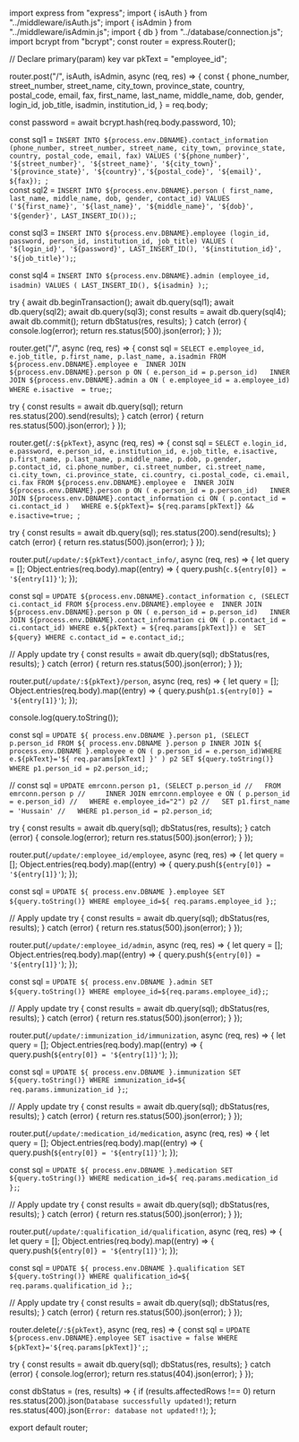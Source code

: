 import express from "express";
import { isAuth } from "../middleware/isAuth.js";
import { isAdmin } from "../middleware/isAdmin.js";
import { db } from "../database/connection.js";
import bcrypt from "bcrypt";
const router = express.Router();

// Declare primary(param) key
var pkText = "employee_id";

router.post("/", isAuth, isAdmin, async (req, res) => {
  const {
    phone_number,
    street_number,
    street_name,
    city_town,
    province_state,
    country,
    postal_code,
    email,
    fax,
    first_name,
    last_name,
    middle_name,
    dob,
    gender,
    login_id,
    job_title,
    isadmin,
    institution_id,
  } = req.body;

  const password = await bcrypt.hash(req.body.password, 10);

  const sql1 = `INSERT INTO ${process.env.DBNAME}.contact_information (phone_number, street_number, street_name, city_town, province_state, country, postal_code, email, fax) VALUES ('${phone_number}', '${street_number}', '${street_name}', '${city_town}', '${province_state}', '${country}','${postal_code}', '${email}', ${fax});
`;<br/>
  const sql2 = `INSERT INTO ${process.env.DBNAME}.person ( first_name, last_name, middle_name, dob, gender, contact_id) VALUES ('${first_name}', '${last_name}', '${middle_name}', '${dob}', '${gender}', LAST_INSERT_ID());`;

  const sql3 = `INSERT INTO ${process.env.DBNAME}.employee (login_id, password, person_id, institution_id, job_title) VALUES ( '${login_id}', '${password}', LAST_INSERT_ID(), '${institution_id}', '${job_title}');`;

  const sql4 = `INSERT INTO ${process.env.DBNAME}.admin (employee_id, isadmin) VALUES ( LAST_INSERT_ID(), ${isadmin} );`;

  try {
    await db.beginTransaction();
    await db.query(sql1);
    await db.query(sql2);
    await db.query(sql3);
    const results = await db.query(sql4);
    await db.commit();
    return dbStatus(res, results);
  } catch (error) {
    console.log(error);
    return res.status(500).json(error);
  }
});

router.get("/", async (req, res) => {
  const sql = `SELECT e.employee_id, e.job_title, p.first_name, p.last_name, a.isadmin
  FROM ${process.env.DBNAME}.employee e 
      INNER JOIN ${process.env.DBNAME}.person p ON ( e.person_id = p.person_id)  
      INNER JOIN ${process.env.DBNAME}.admin a ON ( e.employee_id = a.employee_id)
  WHERE e.isactive  = true;`;

  try {
    const results = await db.query(sql);
    return res.status(200).send(results);
  } catch (error) {
    return res.status(500).json(error);
  }
});

router.get(`/:${pkText}`, async (req, res) => {
  const sql = `SELECT e.login_id, e.password, e.person_id, e.institution_id, e.job_title, e.isactive, p.first_name, p.last_name, p.middle_name, p.dob, p.gender, p.contact_id, ci.phone_number, ci.street_number, ci.street_name, ci.city_town, ci.province_state, ci.country, ci.postal_code, ci.email, ci.fax
 FROM ${process.env.DBNAME}.employee e 
   INNER JOIN ${process.env.DBNAME}.person p ON ( e.person_id = p.person_id)  
     INNER JOIN ${process.env.DBNAME}.contact_information ci ON ( p.contact_id = ci.contact_id )  
 WHERE e.${pkText}= ${req.params[pkText]} && e.isactive=true; `;

  try {
    const results = await db.query(sql);
    res.status(200).send(results);
  } catch (error) {
    return res.status(500).json(error);
  }
});

router.put(`/update/:${pkText}/contact_info/`, async (req, res) => {
  let query = [];
  Object.entries(req.body).map((entry) => {
    query.push(`c.${entry[0]} = '${entry[1]}'`);
  });

  const sql = `UPDATE ${process.env.DBNAME}.contact_information c, (SELECT ci.contact_id
      FROM ${process.env.DBNAME}.employee e 
        INNER JOIN ${process.env.DBNAME}.person p ON ( e.person_id = p.person_id)  
          INNER JOIN ${process.env.DBNAME}.contact_information ci ON ( p.contact_id = ci.contact_id)
      WHERE e.${pkText} = ${req.params[pkText]}) e 
      SET ${query}
      WHERE c.contact_id = e.contact_id;`;

  // Apply update
  try {
    const results = await db.query(sql);
    dbStatus(res, results);
  } catch (error) {
    return res.status(500).json(error);
  }
});

router.put(`/update/:${pkText}/person`, async (req, res) => {
  let query = [];
  Object.entries(req.body).map((entry) => {
    query.push(`p1.${entry[0]} = '${entry[1]}'`);
  });

  console.log(query.toString());

  const sql = `UPDATE ${
    process.env.DBNAME
  }.person p1, (SELECT p.person_id FROM ${
    process.env.DBNAME
  }.person p INNER JOIN ${
    process.env.DBNAME
  }.employee e ON ( p.person_id = e.person_id)WHERE e.${pkText}='${
    req.params[pkText]
  }' ) p2 SET ${query.toString()} WHERE p1.person_id = p2.person_id;`;

  // const sql = `UPDATE emrconn.person p1, (SELECT p.person_id
  //   FROM emrconn.person p
  //     INNER JOIN emrconn.employee e ON ( p.person_id = e.person_id)
  //   WHERE e.employee_id="2") p2
  //   SET p1.first_name = 'Hussain'
  //   WHERE p1.person_id = p2.person_id`;

  try {
    const results = await db.query(sql);
    dbStatus(res, results);
  } catch (error) {
    console.log(error);
    return res.status(500).json(error);
  }
});

router.put(`/update/:employee_id/employee`, async (req, res) => {
  let query = [];
  Object.entries(req.body).map((entry) => {
    query.push(`${entry[0]} = '${entry[1]}'`);
  });

  const sql = `UPDATE ${
    process.env.DBNAME
  }.employee SET ${query.toString()} WHERE employee_id=${
    req.params.employee_id
  };`;

  // Apply update
  try {
    const results = await db.query(sql);
    dbStatus(res, results);
  } catch (error) {
    return res.status(500).json(error);
  }
});

router.put(`/update/:employee_id/admin`, async (req, res) => {
  let query = [];
  Object.entries(req.body).map((entry) => {
    query.push(`${entry[0]} = '${entry[1]}'`);
  });

  const sql = `UPDATE ${
    process.env.DBNAME
  }.admin SET ${query.toString()} WHERE employee_id=${req.params.employee_id};`;

  // Apply update
  try {
    const results = await db.query(sql);
    dbStatus(res, results);
  } catch (error) {
    return res.status(500).json(error);
  }
});

router.put(`/update/:immunization_id/immunization`, async (req, res) => {
  let query = [];
  Object.entries(req.body).map((entry) => {
    query.push(`${entry[0]} = '${entry[1]}'`);
  });

  const sql = `UPDATE ${
    process.env.DBNAME
  }.immunization SET ${query.toString()} WHERE immunization_id=${
    req.params.immunization_id
  };`;

  // Apply update
  try {
    const results = await db.query(sql);
    dbStatus(res, results);
  } catch (error) {
    return res.status(500).json(error);
  }
});

router.put(`/update/:medication_id/medication`, async (req, res) => {
  let query = [];
  Object.entries(req.body).map((entry) => {
    query.push(`${entry[0]} = '${entry[1]}'`);
  });

  const sql = `UPDATE ${
    process.env.DBNAME
  }.medication SET ${query.toString()} WHERE medication_id=${
    req.params.medication_id
  };`;

  // Apply update
  try {
    const results = await db.query(sql);
    dbStatus(res, results);
  } catch (error) {
    return res.status(500).json(error);
  }
});

router.put(`/update/:qualification_id/qualification`, async (req, res) => {
  let query = [];
  Object.entries(req.body).map((entry) => {
    query.push(`${entry[0]} = '${entry[1]}'`);
  });

  const sql = `UPDATE ${
    process.env.DBNAME
  }.qualification SET ${query.toString()} WHERE qualification_id=${
    req.params.qualification_id
  };`;

  // Apply update
  try {
    const results = await db.query(sql);
    dbStatus(res, results);
  } catch (error) {
    return res.status(500).json(error);
  }
});

router.delete(`/:${pkText}`, async (req, res) => {
  const sql = `UPDATE ${process.env.DBNAME}.employee SET isactive = false WHERE ${pkText}='${req.params[pkText]}';`;

  try {
    const results = await db.query(sql);
    dbStatus(res, results);
  } catch (error) {
    console.log(error);
    return res.status(404).json(error);
  }
});

const dbStatus = (res, results) => {
  if (results.affectedRows !== 0)
    return res.status(200).json(`Database successfully updated!`);
  return res.status(400).json(`Error: database not updated!!`);
};

export default router;
